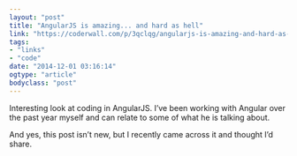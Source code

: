 ```yaml
---
layout: "post"
title: "AngularJS is amazing... and hard as hell"
link: "https://coderwall.com/p/3qclqg/angularjs-is-amazing-and-hard-as-hell"
tags: 
- "links"
- "code"
date: "2014-12-01 03:16:14"
ogtype: "article"
bodyclass: "post"
---
```


Interesting look at coding in AngularJS. I’ve been working with Angular over the past year myself and can relate to some of what he is talking about.

And yes, this post isn’t new, but I recently came across it and thought I’d share.